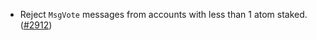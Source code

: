 - Reject `MsgVote` messages from accounts with less than 1 atom staked. 
  ([\#2912](https://github.com/cosmos/gaia/pull/2912))